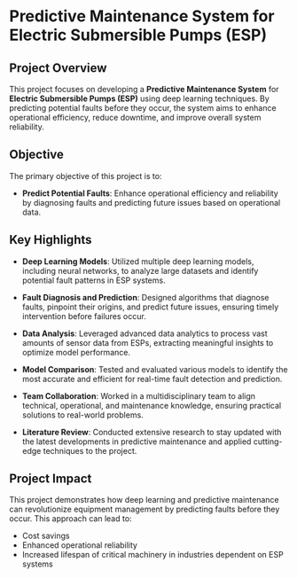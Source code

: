 # Predictive Maintenance System for Electric Submersible Pumps (ESP)

## Project Overview

This project focuses on developing a **Predictive Maintenance System** for **Electric Submersible Pumps (ESP)** using deep learning techniques. By predicting potential faults before they occur, the system aims to enhance operational efficiency, reduce downtime, and improve overall system reliability.

## Objective

The primary objective of this project is to:
- **Predict Potential Faults**: Enhance operational efficiency and reliability by diagnosing faults and predicting future issues based on operational data.

## Key Highlights

- **Deep Learning Models**: Utilized multiple deep learning models, including neural networks, to analyze large datasets and identify potential fault patterns in ESP systems.
  
- **Fault Diagnosis and Prediction**: Designed algorithms that diagnose faults, pinpoint their origins, and predict future issues, ensuring timely intervention before failures occur.
  
- **Data Analysis**: Leveraged advanced data analytics to process vast amounts of sensor data from ESPs, extracting meaningful insights to optimize model performance.
  
- **Model Comparison**: Tested and evaluated various models to identify the most accurate and efficient for real-time fault detection and prediction.
  
- **Team Collaboration**: Worked in a multidisciplinary team to align technical, operational, and maintenance knowledge, ensuring practical solutions to real-world problems.
  
- **Literature Review**: Conducted extensive research to stay updated with the latest developments in predictive maintenance and applied cutting-edge techniques to the project.

## Project Impact

This project demonstrates how deep learning and predictive maintenance can revolutionize equipment management by predicting faults before they occur. This approach can lead to:
- Cost savings
- Enhanced operational reliability
- Increased lifespan of critical machinery in industries dependent on ESP systems
